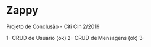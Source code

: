 # Zappy
Projeto de Conclusão - Citi Cin 2/2019

1- CRUD de Usuário (ok)
2- CRUD de Mensagens (ok)
3- 

